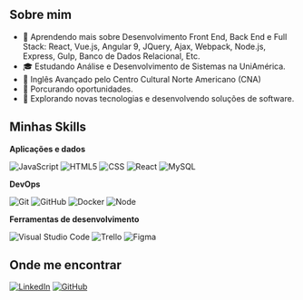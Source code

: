 
## Sobre mim

- 🌱 Aprendendo mais sobre Desenvolvimento Front End, Back End e Full Stack: React, Vue.js, Angular 9, JQuery, Ajax, Webpack, Node.js, Express, Gulp, Banco de Dados Relacional, Etc.
- 🎓 Estudando Análise e Desenvolvimento de Sistemas na UniAmérica.
- 📕 Inglês Avançado pelo Centro Cultural Norte Americano (CNA)
- 💼 Porcurando oportunidades.
- 🤔 Explorando novas tecnologias e desenvolvendo soluções de software.

## Minhas Skills

**Aplicações e dados**

![JavaScript](https://img.shields.io/badge/-JavaScript-333333?style=flat&logo=javascript)
![HTML5](https://img.shields.io/badge/-HTML5-333333?style=flat&logo=HTML5)
![CSS](https://img.shields.io/badge/-CSS-333333?style=flat&logo=CSS3&logoColor=1572B6)
![React](https://img.shields.io/badge/-React-333333?style=flat&logo=react)
![MySQL](https://img.shields.io/badge/-MySQL-333333?style=flat&logo=mysql)


**DevOps**

![Git](https://img.shields.io/badge/-Git-333333?style=flat&logo=git)
![GitHub](https://img.shields.io/badge/-GitHub-333333?style=flat&logo=github)
![Docker](https://img.shields.io/badge/-Docker-333333?style=flat&logo=docker)
![Node]([https://img.shields.io/badge/-Docker-333333?style=flat&logo=docker](https://img.shields.io/node/v/:packageName/:tag))


**Ferramentas de desenvolvimento**

![Visual Studio Code](https://img.shields.io/badge/-Visual%20Studio%20Code-333333?style=flat&logo=visual-studio-code&logoColor=007ACC)
![Trello](https://img.shields.io/badge/-Trello-333333?style=flat&logo=trello&logoColor=007ACC)
![Figma](https://img.shields.io/badge/-Figma-333333?style=flat&logo=figma&logoColor=007ACC)


## Onde me encontrar

[![LinkedIn](https://img.shields.io/badge/LinkedIn-Mickaele/9/-blue?style=flat-square&logo=linkedin)](https://www.linkedin.com/in/Mickaele/9)
[![GitHub](https://img.shields.io/badge/GitHub-MickaeleSilva-black?logo=github&style=social)](https://github.com/MickaeleSilva)

